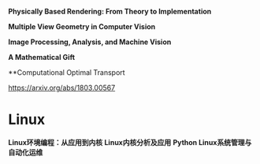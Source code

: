 **Physically Based Rendering: From Theory to Implementation**

**Multiple View Geometry in Computer Vision**

**Image Processing, Analysis, and Machine Vision**

**A Mathematical Gift**

**Computational Optimal Transport

https://arxiv.org/abs/1803.00567




# Linux

**Linux环境编程：从应用到内核**
**Linux内核分析及应用**
**Python Linux系统管理与自动化运维**